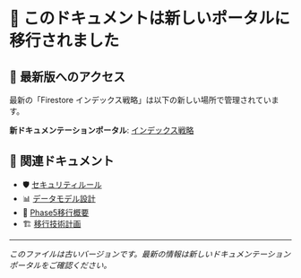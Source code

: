 # 📍 このドキュメントは新しいポータルに移行されました

## 🚀 最新版へのアクセス

最新の「Firestore インデックス戦略」は以下の新しい場所で管理されています。

**新ドキュメンテーションポータル**: [インデックス戦略](./docs-site/docs/reference/firebase/index-strategy.md)

## 📖 関連ドキュメント

- 🛡️ [セキュリティルール](./docs-site/docs/reference/firebase/security-rules.md)
- 📊 [データモデル設計](./docs-site/docs/reference/firebase/data-model.md)
- 🔄 [Phase5移行概要](./docs-site/docs/reference/firebase/phase5-migration-overview.md)
- 🏗️ [移行技術計画](./docs-site/docs/reference/firebase/migration-technical-plan.md)

---
*このファイルは古いバージョンです。最新の情報は新しいドキュメンテーションポータルをご確認ください。*